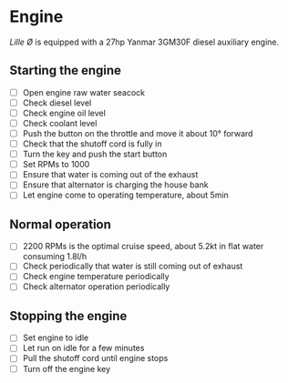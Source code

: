 # Engine

_Lille Ø_ is equipped with a 27hp Yanmar 3GM30F diesel auxiliary engine.

## Starting the engine

- [ ] Open engine raw water seacock
- [ ] Check diesel level
- [ ] Check engine oil level
- [ ] Check coolant level
- [ ] Push the button on the throttle and move it about 10° forward
- [ ] Check that the shutoff cord is fully in
- [ ] Turn the key and push the start button
- [ ] Set RPMs to 1000
- [ ] Ensure that water is coming out of the exhaust
- [ ] Ensure that alternator is charging the house bank
- [ ] Let engine come to operating temperature, about 5min

## Normal operation

- [ ] 2200 RPMs is the optimal cruise speed, about 5.2kt in flat water consuming 1.8l/h
- [ ] Check periodically that water is still coming out of exhaust
- [ ] Check engine temperature periodically 
- [ ] Check alternator operation periodically

## Stopping the engine

- [ ] Set engine to idle
- [ ] Let run on idle for a few minutes
- [ ] Pull the shutoff cord until engine stops
- [ ] Turn off the engine key